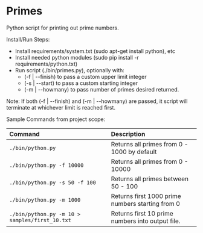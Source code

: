 # Primes
Python script for printing out prime numbers.

Install/Run Steps:
- Install requirements/system.txt (sudo apt-get install python), etc
- Install needed python modules (sudo pip install -r requirements/python.txt)
- Run script (./bin/primes.py), optionally with:
  - (-f | --finish) to pass a custom upper limit integer
  - (-s | --start) to pass a custom starting integer
  - (-m | --howmany) to pass number of primes desired returned.

Note: If both (-f | --finish) and (-m | --howmany) are passed, it script will terminate at whichever limit is reached first.

Sample Commands from project scope:

| Command | Description |
|:--------|:------------|
| ```./bin/python.py``` | Returns all primes from 0 - 1000 by default |
| ```./bin/python.py -f 10000``` | Returns all primes from 0 - 10000 |
| ```./bin/python.py -s 50 -f 100``` | Returns all primes between 50 - 100 |
| ```./bin/python.py -m 1000``` | Returns first 1000 prime numbers starting from 0 |
| ```./bin/python.py -m 10 > samples/first_10.txt``` | Returns first 10 prime numbers into output file. |
